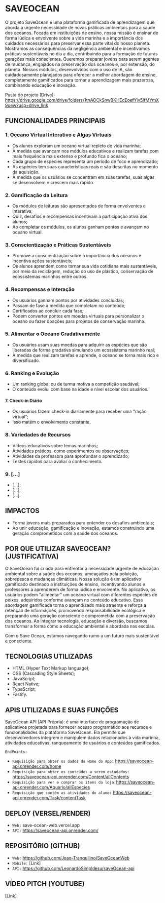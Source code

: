 # SAVEOCEAN

O projeto SaveOcean é uma plataforma gamificada de aprendizagem que aborda a urgente necessidade de novas práticas ambientais para a saúde dos oceanos. Focada em instituições de ensino, nossa missão é ensinar de forma lúdica e envolvente sobre a vida marinha e a importância dos cuidados necessários para preservar essa parte vital do nosso planeta. Mostramos as consequências da negligência ambiental e incentivamos práticas sustentáveis no dia a dia, contribuindo para a formação de futuras gerações mais conscientes. Queremos preparar jovens para serem agentes de mudança, engajados na preservação dos oceanos e, por extensão, do planeta. Nossos módulos, desenvolvidos com o uso de IA, são cuidadosamente planejados para oferecer a melhor abordagem de ensino, completamente gamificados para tornar a aprendizagem mais prazerosa, combinando educação e inovação.

Pasta do projeto (Drive): 
https://drive.google.com/drive/folders/1tnAOCkSnwBKHEcEoefYjv5lfMYmX9uew?usp=drive_link 

## FUNCIONALIDADES PRINCIPAIS

### 1. Oceano Virtual Interativo e Algas Virtuais

- Os alunos exploram um oceano virtual repleto de vida marinha;
- À medida que avançam nos módulos educativos e realizam tarefas com mais frequência mais extenso e profundo fica o oceano;
- Cada grupo de espécies representa um período de foco e aprendizado;
- As espécies tem suas características reais e são descritas no momento da aquisição.
- À medida que os usuários se concentram em suas tarefas, suas algas se desenvolvem e crescem mais rápido.

### 2. Gamificação da Leitura

- Os módulos de leituras são apresentados de forma envolventes e interativa;
- Quiz, desafios e recompensas incentivam a participação ativa dos alunos;
- Ao completar os módulos, os alunos ganham pontos e avançam no oceano virtual.

### 3. Conscientização e Práticas Sustentáveis

- Promove a conscientização sobre a importância dos oceanos e incentiva ações sustentáveis;
- Os alunos aprendem como tornar sua vida cotidiana mais sustentáveis, por meio da reciclagem, redução do uso de plástico, conservação de ecossistemas marinhos entre outros.

### 4. Recompensas e Interação

- Os usuários ganham pontos por atividades concluídas;
- Passam de fase à medida que completam no conteúdo;
- Certificados ao concluir cada fase;
- Podem converter pontos em moedas virtuais para personalizar o oceano ou fazer doações para projetos de conservação marinha.

### 5. Alimentar o Oceano Gradativamente

- Os usuários usam suas moedas para adquirir as espécies que são liberadas de forma gradativa simulando um ecossistema marinho real;
- À medida que realizam tarefas e aprende, o oceano se torna mais rico e diversificado.

### 6. Ranking e Evolução

- Um ranking global ou de turma motiva a competição saudável;
- O conteúdo evolui com base na idade e nível escolar dos usuários.

#### 7. Check-in Diário

- Os usuários fazem check-in diariamente para receber uma “ração virtual”;
- Isso matém o envolvimento constante.

### 8. Variedades de Recursos

- Vídeos educativos sobre temas marinhos;
- Atividades práticos, como experimentos ou observações;
- Atividades da professora para aprofundar o aprendizado;
- Testes rápidos para avaliar o conhecimento.

### 9. [...]

- [...];
- [...];
- [...].


## IMPACTOS

- Forma jovens mais preparados para entender os desafios ambientais;
- Ao unir educação, gamificação e inovação, estamos construindo uma geração comprometidos com a saúde dos oceanos.

## POR QUE UTILIZAR SAVEOCEAN? (JUSTIFICATIVA)

O SaveOcean foi criado para enfrentar a necessidade urgente de educação ambiental sobre a saúde dos oceanos, ameaçados pela poluição, sobrepesca e mudanças climáticas. Nossa solução é um aplicativo gamificado destinado a instituições de ensino, incentivando alunos e professores a aprenderem de forma lúdica e envolvente. No aplicativo, os usuários podem "alimentar" um oceano virtual com diferentes espécies de peixes, adquiridos conforme avançam no conteúdo educativo. Essa abordagem gamificada torna o aprendizado mais atraente e reforça a retenção de informações, promovendo responsabilidade ecológica e preparando uma geração consciente e comprometida com a preservação dos oceanos. Ao integrar tecnologia, educação e diversão, buscamos transformar a forma como a educação ambiental é abordada nas escolas.

Com o Save Ocean, estamos navegando rumo a um futuro mais sustentável e consciente.

## TECNOLOGIAS UTILIZADAS

- HTML (Hyper Text Markup language);
- CSS (Cascading Style Sheets);
- JavaScript;
- React Native;
- TypeScript;
- Fastify.

## APIS UTILIZADAS E SUAS FUNÇÕES

SaveOcean API (API Própria): é uma interface de programação de aplicativos projetada para fornecer acesso programático aos recursos e funcionalidades da plataforma SaveOcean. Ela permite que desenvolvedores integrem e manipulem dados relacionados à vida marinha, atividades educativas, ranqueamento de usuários e conteúdos gamificados.

`EndPoints:`

- `Requisição para obter os dados da Home do App:` https://saveocean-api.onrender.com/home 
- `Requisição para obter os conteúdos a serem estudados:` https://saveocean-api.onrender.com/Content/allContents
- `Requisição para ver e comprar os itens da loja:`https://saveocean-api.onrender.com/Aquario/allEspecies
- `Requisição que contém as atividades do aluno:` https://saveocean-api.onrender.com/Task/contentTask

## DEPLOY (VERSEL/RENDER)

- `Web:` save-ocean-web.vercel.app 
- `API:` https://saveocean-api.onrender.com/

## REPOSITÓRIO (GITHUB)

- `Web:` https://github.com/Joao-Tranquilino/SaveOceanWeb  
- `Mobile:` [Link]
- `API:` https://github.com/LeonardoSimpldesu/saveOcean-api

## VÍDEO PITCH (YOUTUBE)
[Link]


